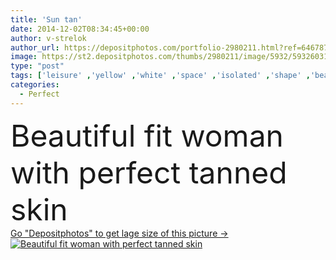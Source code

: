 ```yaml
---
title: 'Sun tan'
date: 2014-12-02T08:34:45+00:00
author: v-strelok
author_url: https://depositphotos.com/portfolio-2980211.html?ref=64678756
image: https://st2.depositphotos.com/thumbs/2980211/image/5932/59326031/api_thumb_450.jpg?forcejpeg=true
type: "post"
tags: ['leisure' ,'yellow' ,'white' ,'space' ,'isolated' ,'shape' ,'beautiful' ,'holiday' ,'human' ,'vacations' ,'female' ,'young' ,'summer' ,'women' ,'beauty' ,'relaxation' ,'femininity' ,'caucasian' ,'hair' ,'sensuality' ,'health' ,'healthy' ,'brown' ,'protection' ,'care' ,'sea' ,'tropical' ,'skin' ,'lifestyle' ,'body' ,'treatment' ,'belly' ,'fit' ,'stomach' ,'beach' ,'sunglasses' ,'perfect' ,'glasses' ,'standing' ,'straight' ,'sunbathing' ,'slim' ,'tan' ,'arms' ,'solarium' ,'suntan' ,'piercing' ,'bikini' ,'swimwear' ,'buttock' ]
categories: 
  - Perfect
---
```

<div aling="center">
            <font size="60"> Beautiful fit woman with perfect tanned skin</font>   
</div>
<div>
    <a href='https://depositphotos.com/59326031/stock-photo-sun-tan.html?ref=64678756' target=_blank > Go "Depositphotos" to get lage size of this picture ->
        <img href='https://depositphotos.com/59326031/stock-photo-sun-tan.html?ref=64678756' src='https://st2.depositphotos.com/2980211/5932/i/950/depositphotos_59326031-stock-photo-sun-tan.jpg?forcejpeg=true' alt='Beautiful fit woman with perfect tanned skin' >
    </a>
</div>
